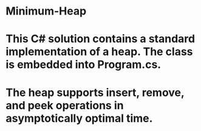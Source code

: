 # Minimum-Heap
# This C# solution contains a standard implementation of a heap. The class is embedded into Program.cs.
# The heap supports insert, remove, and peek operations in asymptotically optimal time. 
